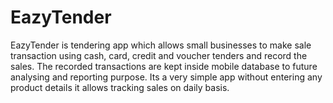 # EazyTender
EazyTender is tendering app which allows small businesses to make sale transaction using cash, card, credit and voucher tenders and record the sales. The recorded transactions are kept inside mobile database to future analysing and reporting purpose. Its a very simple app without entering any product details it allows tracking sales on daily basis.
